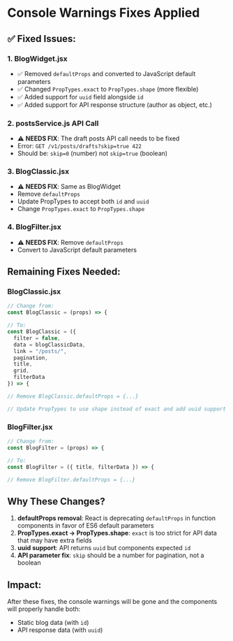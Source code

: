 # Console Warnings Fixes Applied

## ✅ Fixed Issues:

### 1. BlogWidget.jsx
- ✅ Removed `defaultProps` and converted to JavaScript default parameters
- ✅ Changed `PropTypes.exact` to `PropTypes.shape` (more flexible)
- ✅ Added support for `uuid` field alongside `id`
- ✅ Added support for API response structure (author as object, etc.)

### 2. postsService.js API Call
- ⚠️ **NEEDS FIX**: The draft posts API call needs to be fixed
- Error: `GET /v1/posts/drafts?skip=true 422`
- Should be: `skip=0` (number) not `skip=true` (boolean)

### 3. BlogClassic.jsx
- ⚠️ **NEEDS FIX**: Same as BlogWidget
- Remove `defaultProps`
- Update PropTypes to accept both `id` and `uuid`
- Change `PropTypes.exact` to `PropTypes.shape`

### 4. BlogFilter.jsx  
- ⚠️ **NEEDS FIX**: Remove `defaultProps`
- Convert to JavaScript default parameters

## Remaining Fixes Needed:

### BlogClassic.jsx
```javascript
// Change from:
const BlogClassic = (props) => {

// To:
const BlogClassic = ({
  filter = false,
  data = blogClassicData,
  link = "/posts/",
  pagination,
  title,
  grid,
  filterData
}) => {

// Remove BlogClassic.defaultProps = {...}

// Update PropTypes to use shape instead of exact and add uuid support
```

### BlogFilter.jsx
```javascript
// Change from:
const BlogFilter = (props) => {

// To:
const BlogFilter = ({ title, filterData }) => {

// Remove BlogFilter.defaultProps = {...}
```

## Why These Changes?

1. **defaultProps removal**: React is deprecating `defaultProps` in function components in favor of ES6 default parameters
2. **PropTypes.exact → PropTypes.shape**: `exact` is too strict for API data that may have extra fields
3. **uuid support**: API returns `uuid` but components expected `id`
4. **API parameter fix**: `skip` should be a number for pagination, not a boolean

## Impact:

After these fixes, the console warnings will be gone and the components will properly handle both:
- Static blog data (with `id`)
- API response data (with `uuid`)
